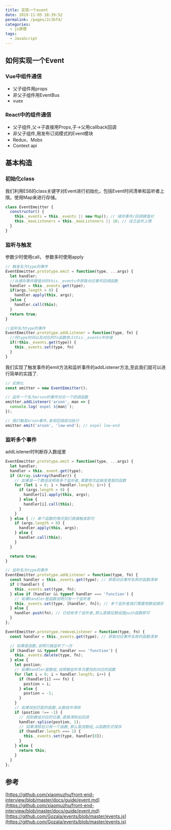 ```yaml
---
title: 实现一个event
date: 2019-11-05 18:39:52
permalink: /pages/2c3bf4/
categories:
  - js原理
tags:
  - JavaScript
---
```

## 如何实现一个Event

### Vue中组件通信
- 父子组件用props
- 非父子组件用EventBus
- vuex

### React中的组件通信

- 父子组件,父->子直接用Props,子->父用callback回调
- 非父子组件,用发布订阅模式的Event模块
- Redux、Mobx
- Context api

## 基本构造

### 初始化class

我们利用ES6的class关键字对Event进行初始化，包括Event时间清单和监听者上限。使用Map来进行存储。

```js
class EventEmeitter {
  constructor() {
    this._events = this._events || new Map(); // 储存事件/回调键值对
    this._maxListeners = this._maxListeners || 10; // 设立监听上限
  }
}
```

### 监听与触发

参数少时使用call， 参数多时使用apply

```js
// 触发名为type的事件
EventEmeitter.prototype.emit = function(type, ...args) {
  let handler;
  //从储存事件键值对的this._events中获取对应事件回调函数
  handler = this._events.get(type);
  if(args.length > 0) {
    handler.apply(this, args);
  }else {
    handler.call(this);
  }
  return true;
}

//监听名为type的事件
EventEmeitter.prototype.addListener = function(type, fn) {
  //将type时间以及对应的fn函数放入this._events中存储
  if(!this._events.get(type)) {
    this._events.set(type, fn)
  }
}
```

我们实现了触发事件的emit方法和监听事件的addListener方法,至此我们就可以进行简单的实践了.

```js
// 实例化
const emitter = new EventEmeitter();

// 监听一个名为arson的事件对应一个回调函数
emitter.addListener('arson', man => {
  console.log(`expel ${man}`);
});

// 我们触发arson事件,发现回调成功执行
emitter.emit('arson', 'low-end'); // expel low-end
```

### 监听多个事件

addListener时判断存入数组里

```js
EventEmeitter.prototype.emit = function(type, ...args) {
  let handler;
  handler = this._event.get(type);
  if (Array.isArray(handler)) {
    // 如果是一个数组说明有多个监听者,需要依次此触发里面的函数
    for (let i = 0; i < handler.length; i++) {
      if (args.length > 0) {
        handler[i].apply(this, args);
      } else {
        handler[i].call(this);
      }
    }
  } else { // 单个函数的情况我们直接触发即可
    if (args.length > 0) {
      handler.apply(this, args);
    } else {
      handler.call(this);
    }
  }

  return true;
}

// 监听名为type的事件
EventEmeitter.prototype.addListener = function(type, fn) {
  const handler = this._events.get(type); // 获取对应事件名称的函数清单
  if (!handler) {
    this._events.set(type, fn);
  } else if (handler && typeof handler === 'function') {
    // 如果handler是函数说明只有一个监听者
    this._events.set(type, [handler, fn]); // 多个监听者我们需要用数组储存
  } else {
    handler.push(fn); // 已经有多个监听者,那么直接往数组里push函数即可
  }
};

EventEmeitter.prototype.removeListener = function(type, fn) {
  const handler = this._events.get(type); // 获取对应事件名称的函数清单

  // 如果是函数,说明只被监听了一次
  if (handler && typeof handler === 'function') {
    this._events.delete(type, fn);
  } else {
    let postion;
    // 如果handler是数组,说明被监听多次要找到对应的函数
    for (let i = 0; i < handler.length; i++) {
      if (handler[i] === fn) {
        postion = i;
      } else {
        postion = -1;
      }
    }
    // 如果找到匹配的函数,从数组中清除
    if (postion !== -1) {
      // 找到数组对应的位置,直接清除此回调
      handler.splice(postion, 1);
      // 如果清除后只有一个函数,那么取消数组,以函数形式保存
      if (handler.length === 1) {
        this._events.set(type, handler[0]);
      }
    } else {
      return this;
    }
  }
};

```

## 参考

[https://github.com/xiaomuzhu/front-end-interview/blob/master/docs/guide/event.md](https://github.com/xiaomuzhu/front-end-interview/blob/master/docs/guide/event.md)
[https://github.com/Gozala/events/blob/master/events.js](https://github.com/Gozala/events/blob/master/events.js)
